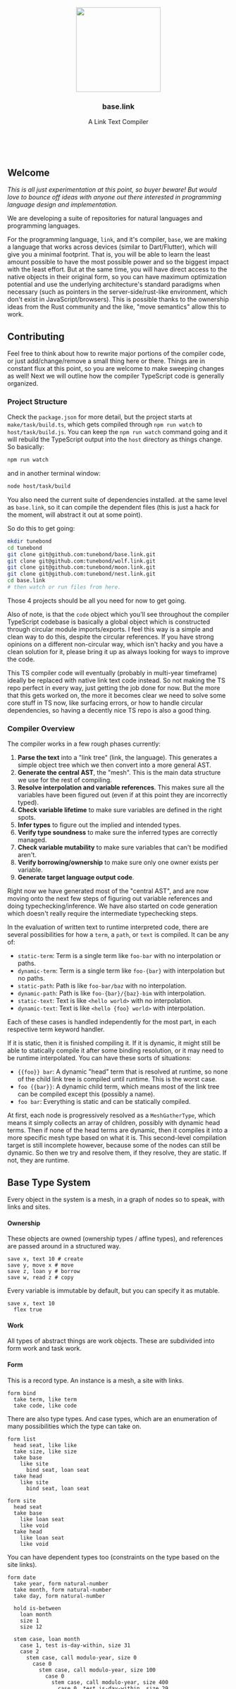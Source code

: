 <br/>
<br/>
<br/>
<br/>
<br/>
<br/>
<br/>

<p align='center'>
  <img src='https://github.com/tunebond/base.link/blob/make/view/base.svg?raw=true' height='192'>
</p>

<h3 align='center'>base.link</h3>
<p align='center'>
  A Link Text Compiler
</p>

<br/>
<br/>
<br/>

## Welcome

_This is all just experimentation at this point, so buyer beware! But
would love to bounce off ideas with anyone out there interested in
programming language design and implementation._

We are developing a suite of repositories for natural languages and
programming languages.

For the programming language, `link`, and it's compiler, `base`, we are
making a language that works across devices (similar to Dart/Flutter),
which will give you a minimal footprint. That is, you will be able to
learn the least amount possible to have the most possible power and so
the biggest impact with the least effort. But at the same time, you will
have direct access to the native objects in their original form, so you
can have maximum optimization potential and use the underlying
architecture's standard paradigms when necessary (such as pointers in
the server-side/rust-like environment, which don't exist in
JavaScript/browsers). This is possible thanks to the ownership ideas
from the Rust community and the like, "move semantics" allow this to
work.

## Contributing

Feel free to think about how to rewrite major portions of the compiler
code, or just add/change/remove a small thing here or there. Things are
in constant flux at this point, so you are welcome to make sweeping
changes as well! Next we will outline how the compiler TypeScript code
is generally organized.

### Project Structure

Check the `package.json` for more detail, but the project starts at
`make/task/build.ts`, which gets compiled through `npm run watch` to
`host/task/build.js`. You can keep the `npm run watch` command going and
it will rebuild the TypeScript output into the `host` directory as
things change. So basically:

```bash
npm run watch
```

and in another terminal window:

```bash
node host/task/build
```

You also need the current suite of dependencies installed. at the same
level as `base.link`, so it can compile the dependent files (this is
just a hack for the moment, will abstract it out at some point).

So do this to get going:

```bash
mkdir tunebond
cd tunebond
git clone git@github.com:tunebond/base.link.git
git clone git@github.com:tunebond/wolf.link.git
git clone git@github.com:tunebond/moon.link.git
git clone git@github.com:tunebond/nest.link.git
cd base.link
# then watch or run files from here.
```

Those 4 projects should be all you need for now to get going.

Also of note, is that the `code` object which you'll see throughout the
compiler TypeScript codebase is basically a global object which is
constructed through circular module imports/exports. I feel this way is
a simple and clean way to do this, despite the circular references. If
you have strong opinions on a different non-circular way, which isn't
hacky and you have a clean solution for it, please bring it up as always
looking for ways to improve the code.

This TS compiler code will eventually (probably in multi-year timeframe)
ideally be replaced with native link text code instead. So not making
the TS repo perfect in every way, just getting the job done for now. But
the more that this gets worked on, the more it becomes clear we need to
solve some core stuff in TS now, like surfacing errors, or how to handle
circular dependencies, so having a decently nice TS repo is also a good
thing.

### Compiler Overview

The compiler works in a few rough phases currently:

1. **Parse the text** into a "link tree" (link, the language). This
   generates a simple object tree which we then convert into a more
   general AST.
1. **Generate the central AST**, the "mesh". This is the main data
   structure we use for the rest of compiling.
1. **Resolve interpolation and variable references**. This makes sure
   all the variables have been figured out (even if at this point they
   are incorrectly typed).
1. **Check variable lifetime** to make sure variables are defined in the
   right spots.
1. **Infer types** to figure out the implied and intended types.
1. **Verify type soundness** to make sure the inferred types are
   correctly managed.
1. **Check variable mutability** to make sure variables that can't be
   modified aren't.
1. **Verify borrowing/ownership** to make sure only one owner exists per
   variable.
1. **Generate target language output code**.

Right now we have generated most of the "central AST", and are now
moving onto the next few steps of figuring out variable references and
doing typechecking/inference. We have also started on code generation
which doesn't really require the intermediate typechecking steps.

In the evaluation of written text to runtime interpreted code, there are
several possibilities for how a `term`, a `path`, or `text` is compiled.
It can be any of:

- `static-term`: Term is a single term like `foo-bar` with no
  interpolation or paths.
- `dynamic-term`: Term is a single term like `foo-{bar}` with
  interpolation but no paths.
- `static-path`: Path is like `foo-bar/baz` with no interpolation.
- `dynamic-path`: Path is like `foo-{bar}/{baz}-bim` with interpolation.
- `static-text`: Text is like `<hello world>` with no interpolation.
- `dynamic-text`: Text is like `<hello {foo} world>` with interpolation.

Each of these cases is handled independently for the most part, in each
respective term keyword handler.

If it is static, then it is finished compiling it. If it is dynamic, it
might still be able to statically compile it after some binding
resolution, or it may need to be runtime interpolated. You can have
these sorts of situations:

- `{{foo}} bar`: A dynamic "head" term that is resolved at runtime, so
  none of the child link tree is compiled until runtime. This is the
  worst case.
- `foo {{bar}}`: A dynamic child term, which means most of the link tree
  can be compiled except this (possibly a name).
- `foo bar`: Everything is static and can be statically compiled.

At first, each node is progressively resolved as a `MeshGatherType`,
which means it simply collects an array of children, possibly with
dynamic head terms. Then if none of the head terms are dynamic, then it
compiles it into a more specific mesh type based on what it is. This
second-level compilation target is still incomplete however, because
some of the nodes can still be dynamic. So then we try and resolve them,
if they resolve, they are static. If not, they are runtime.

## Base Type System

Every object in the system is a mesh, in a graph of nodes so to speak,
with links and sites.

#### Ownership

These objects are owned (ownership types / affine types), and references
are passed around in a structured way.

```link
save x, text 10 # create
save y, move x # move
save z, loan y # borrow
save w, read z # copy
```

Every variable is immutable by default, but you can specify it as
mutable.

```link
save x, text 10
  flex true
```

#### Work

All types of abstract things are work objects. These are subdivided into
form work and task work.

#### Form

This is a record type. An instance is a mesh, a site with links.

```link
form bind
  take term, like term
  take code, like code
```

There are also type types. And case types, which are an enumeration of
many possibilities which the type can take on.

```link
form list
  head seat, like like
  take size, like size
  take base
    like site
      bind seat, loan seat
  take head
    like site
      bind seat, loan seat

form site
  head seat
  take base
    like loan seat
    like void
  take head
    like loan seat
    like void
```

You can have dependent types too (constraints on the type based on the
site links).

```link
form date
  take year, form natural-number
  take month, form natural-number
  take day, form natural-number

  hold is-between
    loan month
    size 1
    size 12

  stem case, loan month
    case 1, test is-day-within, size 31
    case 2
      stem case, call modulo-year, size 0
        case 0
          stem case, call modulo-year, size 100
            case 0
              stem case, call modulo-year, size 400
                case 0, test is-day-within, size 29
                fall, test is-day-within, size 28
            fall, test is-day-within, size 29
        fall, test is-day-within, size 28
    case 3, test is-day-within, size 31
    case 4, test is-day-within, size 30
    case 5, test is-day-within, size 31
    case 6, test is-day-within, size 30
    case 7, test is-day-within, size 31
    case 8, test is-day-within, size 31
    case 9, test is-day-within, size 30
    case 10, test is-day-within, size 31
    case 11, test is-day-within, size 30
    case 12, test is-day-within, size 31

  task modulo-year
    hide true
    take size
    call modulo
      loan year
      loan size

  task is-day-within
    hide true
    take size
    test is-less-than-or-equal-to
      loan day
      loan size
```

#### Task

Tasks are function definitions.

```link
task find-fibonacci-via-loop
  take i, form natural-number
  free natural-number

  save g, size 0
    flex true

  save o, size 1
    flex true

  save d
    flex true

  walk test
    hook test
      test is-gt
        loan i
        text 0
    hook tick
      save d, move o
      save o
        call add
          loan g
          loan d
      save g, move d
      save i
        call decrement
          loan i

  back g
```

Tasks can be nested, creating each their own lexical scope.

#### Fork

The lexical scope (the "visible" scope, what you see when you look at
the code) is called a fork. The forks form a stack, and their evolution
forms a tree. These can be directly accessed at various places in the
compiled term set. They can be accessed inside form definitions, as well
as inside tasks.

#### Call

Tasks get applied with the call form.

```link
call check-gt
  bind base, loan i
  bind head, text 0
```

You can specify that the call is async with `wait`:

```link
call check-gt-async
  wait true
  bind base, loan i
  bind head, text 0
```

Likewise, you can define `wait` on the task to say that it is async.

#### Hook

Calls can be streams or loops, which emit events. This is implemented
with `hook`.

```link
call if
  hook test
    test is-boolean
      bind x, loan y
  hook match
    ...
  hook fail
    ...
```

#### Back

Calls automatically return a value without anything, but you can also
return explicity.

```
back 0
```

#### Make

The make is the mesh constructor.

```link
make bind
  bind term, loan term
```

#### Load

The load is the import of other modules or "cards". Loads can be nested,
and do pattern matching to select out object by type and name.

```link
load /form
  take form link
  take form move
  take form read
  take form loan
```

#### Lead

A lead is returned when there is a potential error or value as options.

#### Card

A card is a module. It belongs to a deck, the package.

#### Deck

A deck is a package. It belongs to a host, or an organization/entity.

#### Host

A host is used to bind data, usually for passing to a call, but can also
be used to construct arbitrary trees of content.

```link
host hello, text <foo>
host world
  host bar, text <baz>
```

### Custom DSLs

You can build your own DSLs by defining a mine, mill, and mint which
combines the two.

#### Mine

A mine is a parser. There are two types of mines by default, the text
mine (which parses text/bits) and the tree mine (which parses the trees
of terms). The tree of terms that you get initially is passed through
the mine, and matched with a mill, to get the final mesh.

```link
mine bind
  mine term, term bind
    mine term
      take name
    mine room
      make case
        mine form, form sift
          take sift
```

#### Mill

The mill takes the streaming output from the mine, and converts it into
mesh.

```link
mill bind
  mill term
    save term
  mill sift
    mill text
      save sift
    mill link
      mill road
        base seed
        make link
          bind road, link seed
          save sift
    mill move
      mill road
        base seed
        make move
          bind road, link seed
          save sift
    mill read
      mill road
        base seed
        make read
          bind road, link seed
          save sift
    mill loan
      mill road
        base seed
        make loan
          bind road, link seed
          save sift
    mill make, form make
      save sift
    mill call, form call
      save sift
    mill task, form task
      save sift
    mill task, form form
      save sift
  make bind
    bind term, link term
    bind term, link term
```

To construct your own DSLs, you simply define a mine which parses the
term tree (following the example mines for inspiration), and define a
mill to convert the mines parsings into mesh.

This gives us a way to transform text content to trees to meshes, and
verify the transformation is correct.

Don't consider the trees of terms and the resulting objects as really an
inflexible syntax which defines opaque objects and types. These are
simple data structures encoding object trees and graphs, not like
functional languages. So you are free to "compile" the object to create
and run computation however you see fit, which gives you great ability.

### Project Cleanliness

Parentheses are always avoided in our base style. All files are named
`base.link` inside of a folder, along with an optional `test.link` test
file. Certain folder collections are standard, like Ruby on Rails.

### License

Copyright 2021-2023 <a href='https://drum.work'>TuneBond</a>

Licensed under the Apache License, Version 2.0 (the "License"); you may
not use this file except in compliance with the License. You may obtain
a copy of the License at

    http://www.apache.org/licenses/LICENSE-2.0

Unless required by applicable law or agreed to in writing, software
distributed under the License is distributed on an "AS IS" BASIS,
WITHOUT WARRANTIES OR CONDITIONS OF ANY KIND, either express or implied.
See the License for the specific language governing permissions and
limitations under the License.

### TuneBond

This is being developed by the folks at [TuneBond](https://tune.bond), a
California-based project for helping humanity master information and
computation. TuneBond started off in the winter of 2008 as a spark of an
idea, to forming a company 10 years later in the winter of 2018, to a
seed of a project just beginning its development phases. It is entirely
bootstrapped by working full time and running
[Etsy](https://etsy.com/shop/tunebond) and
[Amazon](https://www.amazon.com/s?rh=p_27%3AMount+Build) shops. Also
find us on [Facebook](https://www.facebook.com/tunebond),
[Twitter](https://twitter.com/tunebond), and
[LinkedIn](https://www.linkedin.com/company/tunebond). Check out our
other GitHub projects as well!
